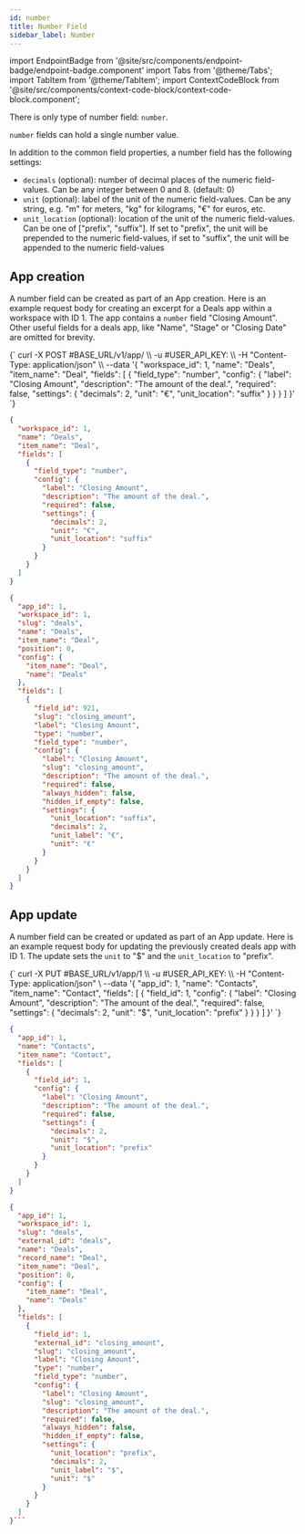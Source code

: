 ```yaml
---
id: number
title: Number Field
sidebar_label: Number
---
```


import EndpointBadge from '@site/src/components/endpoint-badge/endpoint-badge.component'
import Tabs from '@theme/Tabs';
import TabItem from '@theme/TabItem';
import ContextCodeBlock from '@site/src/components/context-code-block/context-code-block.component';

There is only type of number field: `number`.

`number` fields can hold a single number value.

In addition to the common field properties, a number field has the following settings:

- `decimals` (optional): number of decimal places of the numeric field-values. Can be any integer between 0 and 8. (default: 0)
- `unit` (optional): label of the unit of the numeric field-values. Can be any string, e.g. "m" for meters, "kg" for kilograms, "€" for euros, etc.
- `unit_location` (optional): location of the unit of the numeric field-values. Can be one of ["prefix", "suffix"]. If set to "prefix", the unit will be prepended to the numeric field-values, if set to "suffix", the unit will be appended to the numeric field-values

## App creation

<EndpointBadge method="POST" url="https://api.tapeapp.com/v1/app" />

A number field can be created as part of an App creation. Here is an example request body for creating an excerpt for a Deals app within a workspace with ID 1.
The app contains a `number` field "Closing Amount". Other useful fields for a deals app, like "Name", "Stage" or "Closing Date" are omitted for brevity.

<Tabs defaultValue="curl">

<TabItem value="curl" label="cURL">
<ContextCodeBlock language="shell" title='➡️      Request'>
{`
curl -X POST #BASE_URL/v1/app/ \\
   -u #USER_API_KEY: \\
   -H "Content-Type: application/json" \\
   --data '{
    "workspace_id": 1,
    "name": "Deals",
    "item_name": "Deal",
    "fields": [
      {
        "field_type": "number",
        "config": {
          "label": "Closing Amount",
          "description": "The amount of the deal.",
          "required": false,
          "settings": {
            "decimals": 2,
            "unit": "€",
            "unit_location": "suffix"
          }
        }
      }
    ] 
  }'
`}
</ContextCodeBlock>
</TabItem>

<TabItem value="json" label="JSON">

```json title="➡️      Request">
{
  "workspace_id": 1,
  "name": "Deals",
  "item_name": "Deal",
  "fields": [
    {
      "field_type": "number",
      "config": {
        "label": "Closing Amount",
        "description": "The amount of the deal.",
        "required": false,
        "settings": {
          "decimals": 2,
          "unit": "€",
          "unit_location": "suffix"
        }
      }
    }
  ]
}
```

</TabItem>
</Tabs>

```json title="⬅️      Response"
{
  "app_id": 1,
  "workspace_id": 1,
  "slug": "deals",
  "name": "Deals",
  "item_name": "Deal",
  "position": 0,
  "config": {
    "item_name": "Deal",
    "name": "Deals"
  },
  "fields": [
    {
      "field_id": 921,
      "slug": "closing_amount",
      "label": "Closing Amount",
      "type": "number",
      "field_type": "number",
      "config": {
        "label": "Closing Amount",
        "slug": "closing_amount",
        "description": "The amount of the deal.",
        "required": false,
        "always_hidden": false,
        "hidden_if_empty": false,
        "settings": {
          "unit_location": "suffix",
          "decimals": 2,
          "unit_label": "€",
          "unit": "€"
        }
      }
    }
  ]
}
```

## App update

<EndpointBadge method="PUT" url="https://api.tapeapp.com/v1/app/{appId}" />

A number field can be created or updated as part of an App update. Here is an example request body for updating the previously created deals app with ID 1.
The update sets the `unit` to "$" and the `unit_location` to "prefix".

<Tabs defaultValue="curl">

<TabItem value="curl" label="cURL">
<ContextCodeBlock language="shell" title='➡️      Request'>
{`
curl -X PUT #BASE_URL/v1/app/1 \\
  -u #USER_API_KEY: \\
   -H "Content-Type: application/json" \
   --data '{
    "app_id": 1,
    "name": "Contacts",
    "item_name": "Contact",
    "fields": [
      {
        "field_id": 1,
         "config": {
            "label": "Closing Amount",
            "description": "The amount of the deal.",
            "required": false,
            "settings": {
              "decimals": 2,
              "unit": "$",
              "unit_location": "prefix"
            }
        }
      }
    ] 
  }'
`}
</ContextCodeBlock>
</TabItem>

<TabItem value="json" label="JSON">

```json title="➡️      Request">
{
  "app_id": 1,
  "name": "Contacts",
  "item_name": "Contact",
  "fields": [
    {
      "field_id": 1,
      "config": {
        "label": "Closing Amount",
        "description": "The amount of the deal.",
        "required": false,
        "settings": {
          "decimals": 2,
          "unit": "$",
          "unit_location": "prefix"
        }
      }
    }
  ]
}
```

</TabItem>
</Tabs>

````json title="⬅️      Response"
{
  "app_id": 1,
  "workspace_id": 1,
  "slug": "deals",
  "external_id": "deals",
  "name": "Deals",
  "record_name": "Deal",
  "item_name": "Deal",
  "position": 0,
  "config": {
    "item_name": "Deal",
    "name": "Deals"
  },
  "fields": [
    {
      "field_id": 1,
      "external_id": "closing_amount",
      "slug": "closing_amount",
      "label": "Closing Amount",
      "type": "number",
      "field_type": "number",
      "config": {
        "label": "Closing Amount",
        "slug": "closing_amount",
        "description": "The amount of the deal.",
        "required": false,
        "always_hidden": false,
        "hidden_if_empty": false,
        "settings": {
          "unit_location": "prefix",
          "decimals": 2,
          "unit_label": "$",
          "unit": "$"
        }
      }
    }
  ]
}```

````
